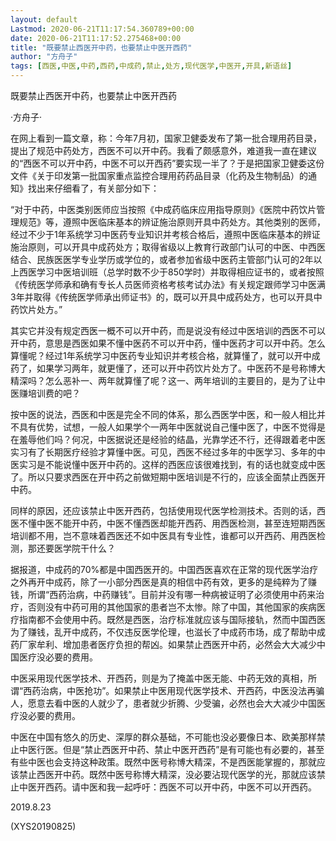 ```yaml
---
layout: default
Lastmod: 2020-06-21T11:17:54.360789+00:00
date: 2020-06-21T11:17:52.275468+00:00
title: "既要禁止西医开中药，也要禁止中医开西药"
author: "方舟子"
tags: [西医,中医,中药,西药,中成药,禁止,处方,现代医学,中医开,开具,新语丝]
---
```


既要禁止西医开中药，也要禁止中医开西药

·方舟子·

在网上看到一篇文章，称：今年7月初，国家卫健委发布了第一批合理用药目录，提出了规范中药处方，西医不可以开中药。我看了颇感意外，难道我一直在建议的“西医不可以开中药，中医不可以开西药”要实现一半了？于是把国家卫健委这份文件《关于印发第一批国家重点监控合理用药药品目录（化药及生物制品）的通知》找出来仔细看了，有关部分如下：

“对于中药，中医类别医师应当按照《中成药临床应用指导原则》《医院中药饮片管理规范》等，遵照中医临床基本的辨证施治原则开具中药处方。其他类别的医师，经过不少于1年系统学习中医药专业知识并考核合格后，遵照中医临床基本的辨证施治原则，可以开具中成药处方；取得省级以上教育行政部门认可的中医、中西医结合、民族医医学专业学历或学位的，或者参加省级中医药主管部门认可的2年以上西医学习中医培训班（总学时数不少于850学时）并取得相应证书的，或者按照《传统医学师承和确有专长人员医师资格考核考试办法》有关规定跟师学习中医满3年并取得《传统医学师承出师证书》的，既可以开具中成药处方，也可以开具中药饮片处方。”

其实它并没有规定西医一概不可以开中药，而是说没有经过中医培训的西医不可以开中药，意思是西医如果不懂中医药不可以开中药，懂中医药才可以开中药。怎么算懂呢？经过1年系统学习中医药专业知识并考核合格，就算懂了，就可以开中成药了，如果学习两年，就更懂了，还可以开中药饮片处方了。中医药不是号称博大精深吗？怎么恶补一、两年就算懂了呢？这一、两年培训的主要目的，是为了让中医赚培训费的吧？

按中医的说法，西医和中医是完全不同的体系，那么西医学中医，和一般人相比并不具有优势，试想，一般人如果学个一两年中医就说自己懂中医了，中医不觉得是在羞辱他们吗？何况，中医据说还是经验的结晶，光靠学还不行，还得跟着老中医实习有了长期医疗经验才算懂中医。可见，西医不经过多年的中医学习、多年的中医实习是不能说懂中医开中药的。这样的西医应该很难找到，有的话也就变成中医了。所以只要求西医在开中药之前做短期中医培训是不行的，应该全面禁止西医开中药。

同样的原因，还应该禁止中医开西药，包括使用现代医学检测技术。否则的话，西医不懂中医不能开中药，中医不懂西医却能开西药、用西医检测，甚至连短期西医培训都不用，岂不意味着西医还不如中医具有专业性，谁都可以开西药、用西医检测，那还要医学院干什么？

据报道，中成药的70%都是中国西医开的。中国西医喜欢在正常的现代医学治疗之外再开中成药，除了一小部分西医是真的相信中药有效，更多的是纯粹为了赚钱，所谓“西药治病，中药赚钱”。目前并没有哪一种病被证明了必须使用中药来治疗，否则没有中药可用的其他国家的患者岂不太惨。除了中国，其他国家的疾病医疗指南都不会使用中药。既然是西医，治疗标准就应该与国际接轨，然而中国西医为了赚钱，乱开中成药，不仅违反医学伦理，也滋长了中成药市场，成了帮助中成药厂家牟利、增加患者医疗负担的帮凶。如果禁止西医开中药，必然会大大减少中国医疗没必要的费用。

中医采用现代医学技术、开西药，则是为了掩盖中医无能、中药无效的真相，所谓“西药治病，中医抢功”。如果禁止中医用现代医学技术、开西药，中医没法再骗人，愿意去看中医的人就少了，患者就少折腾、少受骗，必然也会大大减少中国医疗没必要的费用。

中医在中国有悠久的历史、深厚的群众基础，不可能也没必要像日本、欧美那样禁止中医行医。但是“禁止西医开中药、禁止中医开西药”是有可能也有必要的，甚至有些中医也会支持这种政策。既然中医号称博大精深，不是西医能掌握的，那就应该禁止西医开中药。既然中医号称博大精深，没必要沾现代医学的光，那就应该禁止中医开西药。请中医和我一起呼吁：西医不可以开中药，中医不可以开西药。

2019.8.23

(XYS20190825)

